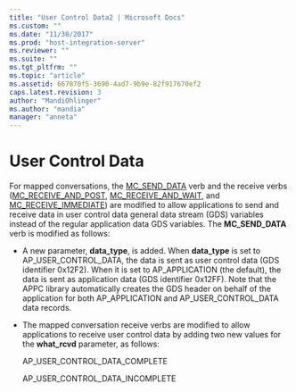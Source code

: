 ```yaml
---
title: "User Control Data2 | Microsoft Docs"
ms.custom: ""
ms.date: "11/30/2017"
ms.prod: "host-integration-server"
ms.reviewer: ""
ms.suite: ""
ms.tgt_pltfrm: ""
ms.topic: "article"
ms.assetid: 667870f5-3690-4ad7-9b9e-82f917670ef2
caps.latest.revision: 3
author: "MandiOhlinger"
ms.author: "mandia"
manager: "anneta"
---
```

# User Control Data
For mapped conversations, the [MC_SEND_DATA](../HIS2010/mc-send-data2.md) verb and the receive verbs ([MC_RECEIVE_AND_POST](../HIS2010/mc-receive-and-post1.md), [MC_RECEIVE_AND_WAIT](../HIS2010/mc-receive-and-wait1.md), and [MC_RECEIVE_IMMEDIATE](../HIS2010/mc-receive-immediate1.md)) are modified to allow applications to send and receive data in user control data general data stream (GDS) variables instead of the regular application data GDS variables. The **MC_SEND_DATA** verb is modified as follows:  
  
-   A new parameter, **data_type**, is added. When **data_type** is set to AP_USER_CONTROL_DATA, the data is sent as user control data (GDS identifier 0x12F2). When it is set to AP_APPLICATION (the default), the data is sent as application data (GDS identifier 0x12FF). Note that the APPC library automatically creates the GDS header on behalf of the application for both AP_APPLICATION and AP_USER_CONTROL_DATA data records.  
  
-   The mapped conversation receive verbs are modified to allow applications to receive user control data by adding two new values for the **what_rcvd** parameter, as follows:  
  
     AP_USER_CONTROL_DATA_COMPLETE  
  
     AP_USER_CONTROL_DATA_INCOMPLETE